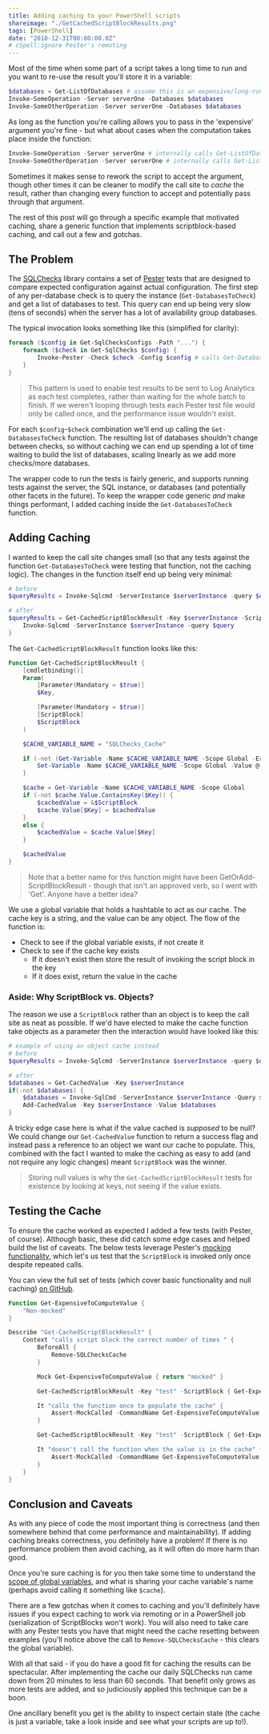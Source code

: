 ```yaml
---
title: Adding caching to your PowerShell scripts
shareimage: "./GetCachedScriptBlockResults.png"
tags: [PowerShell]
date: "2018-12-31T00:00:00.0Z"
# cSpell:ignore Pester's remoting
---
```


Most of the time when some part of a script takes a long time to run and you want to re-use the result you'll store it in a variable:

```powershell
$databases = Get-ListOfDatabases # assume this is an expensive/long-running query
Invoke-SomeOperation -Server serverOne -Databases $databases
Invoke-SomeOtherOperation -Server serverOne -Databases $databases
```

As long as the function you're calling allows you to pass in the 'expensive' argument you're fine - but what about cases when the computation takes place inside the function:

```powershell
Invoke-SomeOperation -Server serverOne # internally calls Get-ListOfDatabases
Invoke-SomeOtherOperation -Server serverOne # internally calls Get-ListOfDatabases
```

Sometimes it makes sense to rework the script to accept the argument, though other times it can be cleaner to modify the call site to _cache_ the result, rather than changing every function to accept and potentially pass through that argument.

The rest of this post will go through a specific example that motivated caching, share a generic function that implements scriptblock-based caching, and call out a few and gotchas.

<!--more-->

## The Problem

The [SQLChecks][sqlchecks repo] library contains a set of [Pester][pester repo] tests that are designed to compare expected configuration against actual configuration. The first step of any per-database check is to query the instance (`Get-DatabasesToCheck`) and get a list of databases to test. This query can end up being very slow (tens of seconds) when the server has a lot of availability group databases.

The typical invocation looks something like this (simplified for clarity):

```powershell
foreach ($config in Get-SqlChecksConfigs -Path "...") {
    foreach ($check in Get-SqlChecks $config) {
        Invoke-Pester -Check $check -Config $config # calls Get-DatabasesToCheck
    }
}
```

> This pattern is used to enable test results to be sent to Log Analytics as each test completes, rather than waiting for the whole batch to finish. If we weren't looping through tests each Pester test file would only be called once, and the performance issue wouldn't exist.

For each `$config`-`$check` combination we'll end up calling the `Get-DatabasesToCheck` function. The resulting list of databases shouldn't change between checks, so without caching we can end up spending a lot of time waiting to build the list of databases, scaling linearly as we add more checks/more databases.

The wrapper code to run the tests is fairly generic, and supports running tests against the server, the SQL instance, or databases (and potentially other facets in the future). To keep the wrapper code generic _and_ make things performant, I added caching inside the `Get-DatabasesToCheck` function.

## Adding Caching

I wanted to keep the call site changes small (so that any tests against the function `Get-DatabasesToCheck` were testing that function, not the caching logic). The changes in the function itself end up being very minimal:

```powershell
# before
$queryResults = Invoke-Sqlcmd -ServerInstance $serverInstance -query $query

# after
$queryResults = Get-CachedScriptBlockResult -Key $serverInstance -ScriptBlock {
    Invoke-Sqlcmd -ServerInstance $serverInstance -query $query
}
```

The `Get-CachedScriptBlockResult` function looks like this:

```powershell
Function Get-CachedScriptBlockResult {
    [cmdletbinding()]
    Param(
        [Parameter(Mandatory = $true)]
        $Key,

        [Parameter(Mandatory = $true)]
        [ScriptBlock]
        $ScriptBlock
    )

    $CACHE_VARIABLE_NAME = "SQLChecks_Cache"

    if (-not (Get-Variable -Name $CACHE_VARIABLE_NAME -Scope Global -ErrorAction SilentlyContinue)) {
        Set-Variable -Name $CACHE_VARIABLE_NAME -Scope Global -Value @{}
    }

    $cache = Get-Variable -Name $CACHE_VARIABLE_NAME -Scope Global
    if (-not $cache.Value.ContainsKey($Key)) {
        $cachedValue = &$ScriptBlock
        $cache.Value[$Key] = $cachedValue
    }
    else {
        $cachedValue = $cache.Value[$Key]
    }

    $cachedValue
}
```

> Note that a better name for this function might have been GetOrAdd-ScriptBlockResult - though that isn't an approved verb, so I went with 'Get'. Anyone have a better idea?

We use a global variable that holds a hashtable to act as our cache. The cache key is a string, and the value can be any object. The flow of the function is:

- Check to see if the global variable exists, if not create it
- Check to see if the cache key exists
  - If it doesn't exist then store the result of invoking the script block in the key
  - If it does exist, return the value in the cache

### Aside: Why ScriptBlock vs. Objects?

The reason we use a `ScriptBlock` rather than an object is to keep the call site as neat as possible. If we'd have elected to make the cache function take objects as a parameter then the interaction would have looked like this:

```powershell
# example of using an object cache instead
# before
$queryResults = Invoke-Sqlcmd -ServerInstance $serverInstance -query $query

# after
$databases = Get-CachedValue -Key $serverInstance
if(-not $databases) {
    $databases = Invoke-SqlCmd -ServerInstance $serverInstance -Query $query
    Add-CachedValue -Key $serverInstance -Value $databases
}
```

A tricky edge case here is what if the value cached is _supposed_ to be null? We could change our `Get-CachedValue` function to return a success flag and instead pass a reference to an object we want our cache to populate. This, combined with the fact I wanted to make the caching as easy to add (and not require any logic changes) meant `ScriptBlock` was the winner.

> Storing null values is why the `Get-CachedScriptBlockResult` tests for existence by looking at keys, not seeing if the value exists.

## Testing the Cache

To ensure the cache worked as expected I added a few tests (with Pester, of course). Although basic, these did catch some edge cases and helped build the list of caveats. The below tests leverage Pester's [mocking functionality][pester mocking], which let's us test that the `ScriptBlock` is invoked only once despite repeated calls.

You can view the full set of tests (which cover basic functionality and null caching) [on GitHub][cache tests].

```powershell
Function Get-ExpensiveToComputeValue {
    "Non-mocked"
}

Describe "Get-CachedScriptBlockResult" {
    Context "calls script block the correct number of times " {
        BeforeAll {
            Remove-SQLChecksCache
        }

        Mock Get-ExpensiveToComputeValue { return "mocked" }

        Get-CachedScriptBlockResult -Key "test" -ScriptBlock { Get-ExpensiveToComputeValue }

        It "calls the function once to populate the cache" {
            Assert-MockCalled -CommandName Get-ExpensiveToComputeValue -Times 1
        }

        Get-CachedScriptBlockResult -Key "test" -ScriptBlock { Get-ExpensiveToComputeValue }

        It "doesn't call the function when the value is in the cache" {
            Assert-MockCalled -CommandName Get-ExpensiveToComputeValue -Exactly -Times 1
        }
    }
}
```

## Conclusion and Caveats

As with any piece of code the most important thing is correctness (and then somewhere behind that come performance and maintainability). If adding caching breaks correctness, you definitely have a problem! If there is no performance problem then avoid caching, as it will often do more harm than good.

Once you're sure caching is for you then take some time to understand the [scope of global variables][powershell scopes], and what is sharing your cache variable's name (perhaps avoid calling it something like `$cache`).

There are a few gotchas when it comes to caching and you'll definitely have issues if you expect caching to work via remoting or in a PowerShell job (serialization of ScriptBlocks won't work). You will also need to take care with any Pester tests you have that might need the cache resetting between examples (you'll notice above the call to `Remove-SQLChecksCache` - this clears the global variable).

With all that said - if you do have a good fit for caching the results can be spectacular. After implementing the cache our daily SQLChecks run came down from 20 minutes to less than 60 seconds. That benefit only grows as more tests are added, and so judiciously applied this technique can be a boon.

One ancillary benefit you get is the ability to inspect certain state (the cache is just a variable, take a look inside and see what your scripts are up to!).

[sqlchecks repo]: https://github.com/taddison/SQLChecks
[pester repo]: https://github.com/pester/Pester
[pester mocking]: https://github.com/pester/Pester/wiki/Mocking-with-Pester
[cache tests]: https://github.com/taddison/SQLChecks/blob/master/tests/Get-CachedScriptBlockResult.tests.ps1
[powershell scopes]: https://docs.microsoft.com/en-us/powershell/module/microsoft.powershell.core/about/about_scopes
